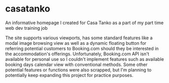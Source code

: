 # casatanko

An informative homepage I created for Casa Tanko as a part of my part time web dev training job

The site supports various viewports, has some standard features like a modal image browsing view as well as a dynamic floating button for referring potential customers to Booking.com should they be interested in the accommodation's offerings. 
Unfortunately, Booking.com API isn't available for personal use so I couldn't implement features such as available booking days calendar view with conventional methods.
Some other potential features or functions were also scrapped, but I'm planning to potentially keep expanding this project for practice purposes.
